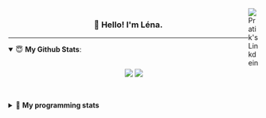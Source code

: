 <!--
<a href="https://twitter.com" target="_blank" rel="nofollow">
 <img align="right" alt="Pratik's Twitter" width="22px" src="https://cdn.jsdelivr.net/npm/simple-icons@v3/icons/twitter.svg" />
</a> 

-->
<a href="https://www.linkedin.com/in/lenagiacalone/" target="_blank" rel="nofollow">
 <img align="right" alt="Pratik's Linkdein" width="22px" src="https://cdn.jsdelivr.net/npm/simple-icons@v3/icons/linkedin.svg" />
</a>



<h3 align="center">👋 Hello! I'm Léna.</h3>

---

<!--
**lgiacalo/lgiacalo** is a ✨ _special_ ✨ repository because its `README.md` (this file) appears on your GitHub profile.

Here are some ideas to get you started:

- 🔭 I’m currently working on ...
- 🌱 I’m currently learning ...
- 👯 I’m looking to collaborate on ...
- 🤔 I’m looking for help with ...
- 💬 Ask me about ...
- 📫 How to reach me: ...
- 😄 Pronouns: ...
- ⚡ Fun fact: ...
-->

<details open>
 <summary> 😇 <b>My Github Stats</b>: </summary>
<br>
<p align = "center">
  <img src = "https://github-readme-stats.vercel.app/api?username=lgiacalo&show_icons=true&theme=nord" width="420">
  <img src = "https://github-readme-stats.vercel.app/api/top-langs/?username=lgiacalo&layout=compact&theme=nord">
</p>
 
<br>
<p align = "center">
  <imp src = "https://github-readme-stats.vercel.app/api/wakatime?username=lgiacalo&theme=nord">
</p>

</details>

<details>
 <summary>🤖 <b>My programming stats</b></summary>
 <br>
 
<!--START_SECTION:waka-->
![Lines of code](https://img.shields.io/badge/From%20Hello%20World%20I%27ve%20Written-881%20Thousand%20lines%20of%20code-blue)

**🐱 My GitHub Data** 

> 🏆 2 Contributions in the Year 2022
 > 
> 📦 298.0 kB Used in GitHub's Storage 
 > 
> 🚫 Not Opted to Hire
 > 
> 📜 44 Public Repositories 
 > 
> 🔑 34 Private Repositories  
 > 
**I'm an Early 🐤** 

```text
🌞 Morning    76 commits     ███████░░░░░░░░░░░░░░░░░░   29.92% 
🌆 Daytime    155 commits    ███████████████░░░░░░░░░░   61.02% 
🌃 Evening    23 commits     ██░░░░░░░░░░░░░░░░░░░░░░░   9.06% 
🌙 Night      0 commits      ░░░░░░░░░░░░░░░░░░░░░░░░░   0.0%

```
📅 **I'm Most Productive on Monday** 

```text
Monday       71 commits     ███████░░░░░░░░░░░░░░░░░░   27.95% 
Tuesday      38 commits     ███░░░░░░░░░░░░░░░░░░░░░░   14.96% 
Wednesday    54 commits     █████░░░░░░░░░░░░░░░░░░░░   21.26% 
Thursday     50 commits     █████░░░░░░░░░░░░░░░░░░░░   19.69% 
Friday       41 commits     ████░░░░░░░░░░░░░░░░░░░░░   16.14% 
Saturday     0 commits      ░░░░░░░░░░░░░░░░░░░░░░░░░   0.0% 
Sunday       0 commits      ░░░░░░░░░░░░░░░░░░░░░░░░░   0.0%

```


📊 **This Week I Spent My Time On** 

```text
⌚︎ Time Zone: Europe/Paris

💬 Programming Languages: 
JavaScript               12 hrs 57 mins      ████████████░░░░░░░░░░░░░   48.33% 
Bash                     5 hrs 21 mins       █████░░░░░░░░░░░░░░░░░░░░   19.97% 
SQL                      3 hrs 15 mins       ███░░░░░░░░░░░░░░░░░░░░░░   12.14% 
Markdown                 3 hrs 1 min         ██░░░░░░░░░░░░░░░░░░░░░░░   11.28% 
Other                    2 hrs 13 mins       ██░░░░░░░░░░░░░░░░░░░░░░░   8.28%

🔥 Editors: 
VS Code                  26 hrs 49 mins      █████████████████████████   100.0%

🐱‍💻 Projects: 
pappers-engine           13 hrs 38 mins      ████████████░░░░░░░░░░░░░   50.85% 
Unknown Project          7 hrs 57 mins       ███████░░░░░░░░░░░░░░░░░░   29.65% 
sed                      4 hrs 30 mins       ████░░░░░░░░░░░░░░░░░░░░░   16.82% 
pappers-importers        36 mins             ░░░░░░░░░░░░░░░░░░░░░░░░░   2.29% 
testPoc                  6 mins              ░░░░░░░░░░░░░░░░░░░░░░░░░   0.39%

💻 Operating System: 
Mac                      26 hrs 49 mins      █████████████████████████   100.0%

```

**I Mostly Code in C** 

```text
C                        26 repos            ████████░░░░░░░░░░░░░░░░░   32.1% 
JavaScript               16 repos            █████░░░░░░░░░░░░░░░░░░░░   19.75% 
HTML                     8 repos             ██░░░░░░░░░░░░░░░░░░░░░░░   9.88% 
Shell                    8 repos             ██░░░░░░░░░░░░░░░░░░░░░░░   9.88% 
C++                      4 repos             █░░░░░░░░░░░░░░░░░░░░░░░░   4.94%

```


**Timeline**

![Chart not found](https://raw.githubusercontent.com/lgiacalo/lgiacalo/main/charts/bar_graph.png) 


 Last Updated on 23/02/2022 12:22:30 UTC
<!--END_SECTION:waka-->

</details>
